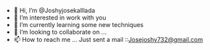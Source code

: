 - 👋 Hi, I’m @Joshyjosekalllada
- 👀 I’m interested in  work with you
- 🌱 I’m currently learning some new  techniques 
- 💞️ I’m looking to collaborate on ...
- 📫 How to reach me ... Just sent a mail 
::Josejoshy732@gmail.com

<!---
Joshyjosekalllada/Joshyjosekalllada is a ✨ special ✨ repository because its `README.md` (this file) appears on your GitHub profile.
You can click the Preview link to take a look at your changes.
--->
